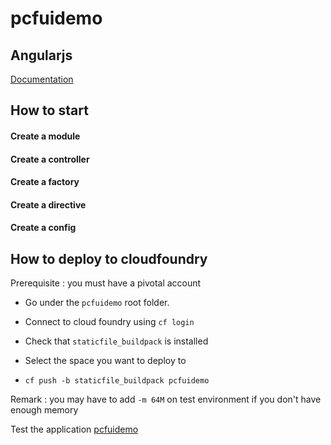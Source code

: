 # pcfuidemo

## Angularjs

[Documentation](https://docs.angularjs.org/guide)

## How to start


#### Create a module

#### Create a controller

#### Create a factory

#### Create a directive

#### Create a config


## How to deploy to cloudfoundry

Prerequisite : you must have a pivotal account

- Go under the `pcfuidemo` root folder.

- Connect to cloud foundry using `cf login`

- Check that `staticfile_buildpack` is installed

- Select the space you want to deploy to

- `cf push -b staticfile_buildpack pcfuidemo`

Remark : you may have to add `-m 64M` on test environment if you don't have enough memory


Test the application [pcfuidemo](http://pcfuidemo.cfapps.io/pcfuidemo/)